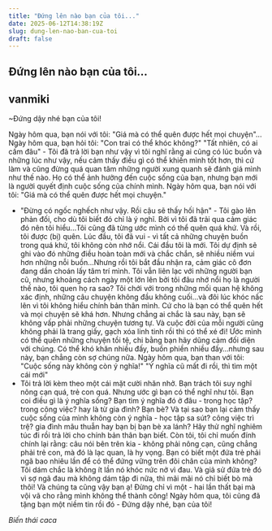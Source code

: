 ```yaml
---
title: "Đứng lên nào bạn của tôi..."
date: 2025-06-12T14:38:19Z
slug: dung-len-nao-ban-cua-toi
draft: false
---
```


## Đứng lên nào bạn của tôi...

## vanmiki

~Đứng dậy nhé bạn của tôi!

Ngày hôm qua, bạn nói với tôi: "Giá mà có thể quên được hết mọi chuyện"...
Ngày hôm qua, bạn hỏi tôi: "Con trai có thể khóc không?"
"Tất nhiên, có ai cấm đâu" - Tôi đã trả lời bạn như vậy vì tôi nghĩ rằng ai cũng có lúc buồn và những lúc như vậy, nếu cảm thấy điều gì có thể khiến mình tốt hơn, thì cứ làm và cũng đừng quá quan tâm những người xung quanh sẽ đánh giá mình như thế nào. Họ có thể ảnh hưởng đến cuộc sống của bạn, nhưng bạn mới là người quyết định cuộc sống của chính mình.
Ngày hôm qua, bạn nói với tôi: "Giá mà có thể quên được hết mọi chuyện."
- "Đừng có ngốc nghếch như vậy. Rồi cậu sẽ thấy hối hận" - Tôi gào lên phản đối, cho dù tôi biết đó chỉ là ý nghĩ. Bởi vì tôi đã trải qua cảm giác đó nên tôi hiểu...Tôi cũng đã từng ước mình có thể quên quá khứ. Và rồi, tôi được (bị) quên. Lúc đầu, tôi đã vui - vì tất cả những chuyện buồn trong quá khứ, tôi không còn nhớ nổi. Cái đầu tôi là mới. Tôi dự định sẽ ghi vào đó những điều hoàn toàn mới và chắc chắn, sẽ nhiều niềm vui hơn những nỗi buồn…Nhưng rồi tôi bắt đầu nhận ra, cảm giác cô đơn đang dần choán lấy tâm trí mình. Tôi vẫn liên lạc với những người bạn cũ, nhưng khoảng cách ngày một lớn lên bởi tôi đâu nhớ nổi họ là người thế nào, tôi quen họ ra sao? Tôi chới với trong những mối quan hệ không xác định, những câu chuyện không đầu không cuối…và đôi lúc khóc nấc lên vì tôi không hiểu chính bản thân mình.
Cứ cho là bạn có thể quên hết và mọi chuyện sẽ khá hơn. Nhưng chẳng ai chắc là sau này, bạn sẽ không vấp phải những chuyện tương tự. Và cuộc đời của mỗi người cũng không phải là trang giấy, gạch xóa linh tinh rồi thì có thể xé đi! Ước mình có thể quên những chuyện tồi tệ, chi bằng bạn hãy dũng cảm đối diện với chúng. Có thể khó khăn nhiều đấy, buồn phiền nhiều đấy…nhưng sau này, bạn chẳng còn sợ chúng nữa.
Ngày hôm qua, bạn than với tôi: "Cuộc sống này không còn ý nghĩa!" "Ý nghĩa cũ mất đi rồi, thì tìm một cái mới"
- Tôi trả lời kèm theo một cái mặt cười nhăn nhở. Bạn trách tôi suy nghĩ nông cạn quá, trẻ con quá. Nhưng ước gì bạn có thể nghĩ như tôi. Bạn coi điều gì là ý nghĩa sống? Bạn tìm ý nghĩa đó ở đâu - trong học tập? trong công việc? hay là từ gia đình? Bạn bè? Và tại sao bạn lại cảm thấy cuộc sống của mình không còn ý nghĩa - học tập sa sút? công việc trì trệ? gia đình mâu thuẫn hay bạn bị bạn bè xa lánh? Hãy thử nghĩ nghiêm túc đi rồi trả lời cho chính bản thân bạn biết. Còn tôi, tôi chỉ muốn đính chính lại rằng: câu nói bên trên kia - không phải nông cạn, cũng chẳng phải trẻ con, mà đó là lạc quan, là hy vọng.
Bạn có biết một đứa trẻ phải ngã bao nhiêu lần để có thể đứng vững trên đôi chân của mình không? Tôi dám chắc là không ít lần nó khóc nức nở vì đau. Và giả sử đứa trẻ đó vì sợ ngã đau mà không dám tập đi nữa, thì mãi mãi nó chỉ biết bò mà thôi!
Và chúng ta cũng vậy bạn ạ! Đừng chỉ vì một - hai lần thất bại mà vội vã cho rằng mình không thể thành công!
Ngày hôm qua, tôi cũng đã tặng bạn một niềm tin rồi đó - Đứng dậy nhé, bạn của tôi!

_Biến thái caca_